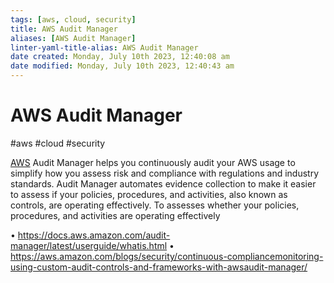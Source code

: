 ```yaml
---
tags: [aws, cloud, security]
title: AWS Audit Manager
aliases: [AWS Audit Manager]
linter-yaml-title-alias: AWS Audit Manager
date created: Monday, July 10th 2023, 12:40:08 am
date modified: Monday, July 10th 2023, 12:40:43 am
---
```

# AWS Audit Manager
#aws #cloud #security 

[AWS](Cloud%20Computing/AWS/AWS.md) Audit Manager helps you continuously audit your AWS usage to simplify how you assess risk and compliance with regulations and industry standards. Audit Manager automates evidence collection to make it easier to assess if your policies, procedures, and activities, also known as controls, are operating effectively.
To assesses whether your policies, procedures, and activities are
operating effectively


• https://docs.aws.amazon.com/audit-manager/latest/userguide/whatis.html
• https://aws.amazon.com/blogs/security/continuous-compliancemonitoring-using-custom-audit-controls-and-frameworks-with-awsaudit-manager/
